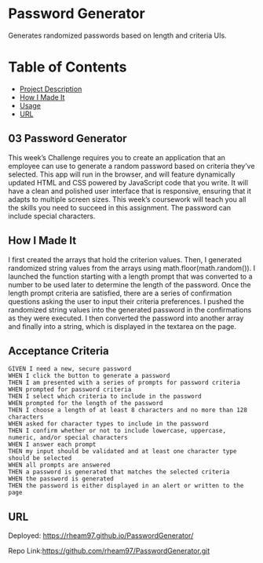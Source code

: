 # Password Generator
Generates randomized passwords based on length and criteria UIs.

# Table of Contents
* [Project Description](#desc)
* [How I Made It](#process)
* [Usage](#usage)
* [URL](#URL)

<a name= "desc"></a>
## 03 Password Generator

This week’s Challenge requires you to create an application that an employee can use to generate a random password based on criteria they’ve selected. This app will run in the browser, and will feature dynamically updated HTML and CSS powered by JavaScript code that you write. It will have a clean and polished user interface that is responsive, ensuring that it adapts to multiple screen sizes. This week’s coursework will teach you all the skills you need to succeed in this assignment.
The password can include special characters.

<a name="process"> </a>
## How I Made It

I first created the arrays that hold the criterion values. Then, I generated randomized string values from the arrays using math.floor(math.random()). I launched the function starting with a length prompt that was converted to a number to be used later to determine the length of the password. Once the length prompt criteria are satisfied, there are a series of confirmation questions asking the user to input their criteria preferences. I pushed the randomized string values into the generated password in the confirmations as they were executed. I then converted the password into another array and finally into a string, which is displayed in the textarea on the page. 


<a name= "usage"></a>
## Acceptance Criteria

```
GIVEN I need a new, secure password
WHEN I click the button to generate a password
THEN I am presented with a series of prompts for password criteria
WHEN prompted for password criteria
THEN I select which criteria to include in the password
WHEN prompted for the length of the password
THEN I choose a length of at least 8 characters and no more than 128 characters
WHEN asked for character types to include in the password
THEN I confirm whether or not to include lowercase, uppercase, numeric, and/or special characters
WHEN I answer each prompt
THEN my input should be validated and at least one character type should be selected
WHEN all prompts are answered
THEN a password is generated that matches the selected criteria
WHEN the password is generated
THEN the password is either displayed in an alert or written to the page

```
<a name= "URL"></a>
## URL

Deployed: https://rheam97.github.io/PasswordGenerator/

Repo Link:https://github.com/rheam97/PasswordGenerator.git

